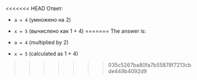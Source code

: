 <<<<<<< HEAD
Ответ:

- `a = 4` (умножено на 2)
- `x = 5` (вычислено как 1 + 4)
=======
The answer is:

- `a = 4` (multiplied by 2)
- `x = 5` (calculated as 1 + 4)
>>>>>>> 035c5267ba80fa7b55878f7213cbde449b4092d9

